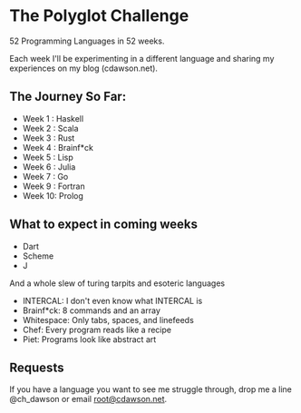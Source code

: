 The Polyglot Challenge
======================

52 Programming Languages in 52 weeks.

Each week I'll be experimenting in a different language and sharing my experiences on my blog (cdawson.net).

The Journey So Far:
-------------------

+ Week 1 : Haskell
+ Week 2 : Scala
+ Week 3 : Rust
+ Week 4 : Brainf*ck
+ Week 5 : Lisp
+ Week 6 : Julia
+ Week 7 : Go
+ Week 9 : Fortran
+ Week 10: Prolog

What to expect in coming weeks
------------------------------

+ Dart
+ Scheme
+ J

And a whole slew of turing tarpits and esoteric languages
+ INTERCAL: I don't even know what INTERCAL is
+ Brainf*ck: 8 commands and an array
+ Whitespace: Only tabs, spaces, and linefeeds
+ Chef: Every program reads like a recipe
+ Piet: Programs look like abstract art

Requests
--------

If you have a language you want to see me struggle through, drop me a line @ch_dawson or email root@cdawson.net.
